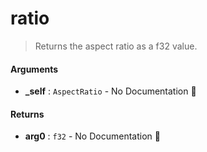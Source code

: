# ratio

>  Returns the aspect ratio as a f32 value.

#### Arguments

- **\_self** : `AspectRatio` \- No Documentation 🚧

#### Returns

- **arg0** : `f32` \- No Documentation 🚧